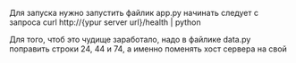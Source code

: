 

Для запуска нужно запустить файлик app.py
начинать следует с запроса curl http://{ypur server url}/health | python


Для того, чтоб это чудище заработало, надо в файлике data.py поправить строки 24, 44 и 74, а именно поменять хост сервера на свой

